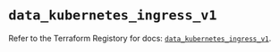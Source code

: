 # `data_kubernetes_ingress_v1`

Refer to the Terraform Registory for docs: [`data_kubernetes_ingress_v1`](https://registry.terraform.io/providers/hashicorp/kubernetes/2.21.0/docs/data-sources/ingress_v1).
